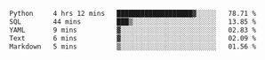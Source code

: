 <!--START_SECTION:waka-->

```txt
Python     4 hrs 12 mins   ███████████████████▓░░░░░   78.71 %
SQL        44 mins         ███▒░░░░░░░░░░░░░░░░░░░░░   13.85 %
YAML       9 mins          ▓░░░░░░░░░░░░░░░░░░░░░░░░   02.83 %
Text       6 mins          ▓░░░░░░░░░░░░░░░░░░░░░░░░   02.09 %
Markdown   5 mins          ▒░░░░░░░░░░░░░░░░░░░░░░░░   01.56 %
```

<!--END_SECTION:waka-->
